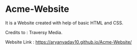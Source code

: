 # Acme-Website

It is a Website created with help of basic HTML and CSS.

Credits to : Traversy Media.

Website Link :  https://aryanyadav10.github.io/Acme-Website/
